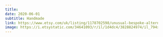 ```yaml
---
title: 
date: 2020-06-01
subtitle: Handmade
link: https://www.etsy.com/uk/listing/1178702598/unusual-bespoke-alternative-fun-family
image: https://i.etsystatic.com/34641093/r/il/1d4dc4/3828824974/il_794xN.3828824974_h511.jpg
---
```

